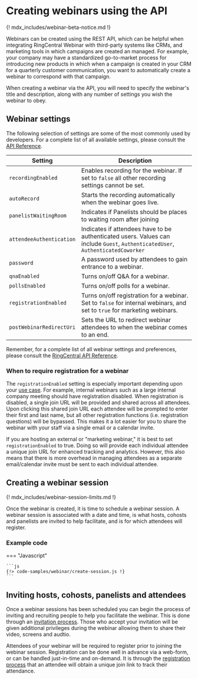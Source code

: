 # Creating webinars using the API

{! mdx_includes/webinar-beta-notice.md !}

Webinars can be created using the REST API, which can be helpful when integrating RingCentral Webinar with third-party systems like CRMs, and marketing tools in which campaigns are created an managed. For example, your company may have a standardized go-to-market process for introducing new products in which when a campaign is created in your CRM for a quarterly customer communication, you want to automatically create a webinar to correspond with that campaign.

When creating a webinar via the API, you will need to specify the webinar's title and description, along with any number of settings you wish the webinar to obey.

## Webinar settings

The following selection of settings are some of the most commonly used by developers. For a complete list of all available settings, please consult the [API Reference](https://developers.ringcentral.com/api-reference/webinar).

| Setting                  | Description                                                                                                                     |
|--------------------------|---------------------------------------------------------------------------------------------------------------------------------|
| `recordingEnabled`       | Enables recording for the webinar. If set to `false` all other recording settings cannot be set.                                |
| `autoRecord`             | Starts the recording automatically when the webinar goes live.                                                                  |
| `panelistWaitingRoom`    | Indicates if Panelists should be places to waiting room after joining                                                           |
| `attendeeAuthentication` | Indicates if attendees have to be authenticated users. Values can include `Guest`, `AuthenticatedUser`, `AuthenticatedCoworker` |
| `password`               | A password used by attendees to gain entrance to a webinar.                                                                     |
| `qnaEnabled`             | Turns on/off Q&A for a webinar.                                                                                                 |
| `pollsEnabled`           | Turns on/off polls for a webinar.                                                                                               |
| `registrationEnabled`    | Turns on/off registration for a webinar. Set to `false` for internal webinars, and set to `true` for marketing webinars.        |
| `postWebinarRedirectUri` | Sets the URL to redirect webinar attendees to when the webinar comes to an end.                                                 |

Remember, for a complete list of all webinar settings and preferences, please consult the [RingCentral API Reference](https://developers.ringcentral.com/api-reference/webinar).

### When to require registration for a webinar

The `registrationEnabled` setting is especially important depending upon your [use case](use-cases.md). For example, internal webinars such as a large internal company meeting should have registration disabled. When registration is disabled, a single join URL will be provided and shared across all attendees. Upon clicking this shared join URL each attendee will be prompted to enter their first and last name, but all other registration functions (i.e. registration questions) will be bypassed. This makes it a lot easier for you to share the webinar with your staff via a single email or a calendar invite. 

If you are hosting an external or "marketing webinar," it is best to set `registrationEnabled` to true. Doing so will provide each individual attendee a unique join URL for enhanced tracking and analytics. However, this also means that there is more overhead in managing attendees as a separate email/calendar invite must be sent to each individual attendee. 

## Creating a webinar session

{! mdx_includes/webinar-session-limits.md !}

Once the webinar is created, it is time to schedule a webinar session. A webinar session is associated with a date and time, is what hosts, cohosts and panelists are invited to help facilitate, and is for which attendees will register. 

### Example code

=== "Javascript"

    ```js
	{!> code-samples/webinar/create-session.js !}
	```

## Inviting hosts, cohosts, panelists and attendees

Once a webinar sessions has been scheduled you can begin the process of inviting and recruiting people to help you facilitate the webinar. This is done through an [invitation process](invitees.md). Those who accept your invitation will be given additional privileges during the webinar allowing them to share their video, screens and audtio. 

Attendees of your webinar will be required to register prior to joining the webinar session. Registration can be done well in advance via a web-form, or can be handled just-in-time and on-demand. It is through the [registration process](registrants.md) that an attendee will obtain a unique join link to track their attendance. 
